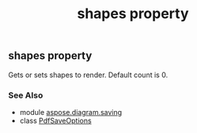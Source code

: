 ﻿---
title: shapes property
second_title: Aspose.Diagram for Python via .NET API References
description: 
type: docs
weight: 220
url: /python-net/aspose.diagram.saving/pdfsaveoptions/shapes/
is_root: false
---

## shapes property


Gets or sets shapes to render. Default count is 0.

### See Also
* module [aspose.diagram.saving](../../)
* class [PdfSaveOptions](/diagram/python-net/aspose.diagram.saving/pdfsaveoptions)
